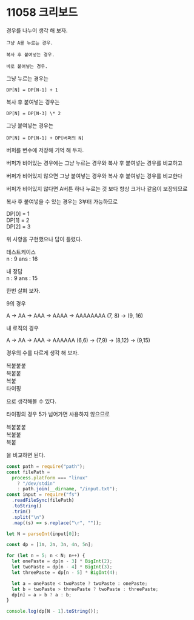 # 11058 크리보드

경우를 나누어 생각 해 보자.

```
그냥 A를 누르는 경우.

복사 후 붙여넣는 경우.

바로 붙여넣는 경우.
```

그냥 누르는 경우는

```
DP[N] = DP[N-1] + 1
```

복사 후 붙여넣는 경우는

```
DP[N] = DP[N-3] \* 2
```

그냥 붙여넣는 경우는

```
DP[N] = DP[N-1] + DP[버퍼의 N]
```

버퍼를 변수에 저장해 기억 해 두자.

버퍼가 비어있는 경우에는 그냥 누르는 경우와 복사 후 붙여넣는 경우를 비교하고

버퍼가 비어있지 않으면 그냥 붙여넣는 경우와 복사 후 붙여넣는 경우를 비교한다

버퍼가 비어있지 않다면 A버튼 하나 누르는 것 보다 항상 크거나 같음이 보장되므로

복사 후 붙여넣을 수 있는 경우는 3부터 가능하므로

DP[0] = 1  
DP[1] = 2  
DP[2] = 3

위 사항을 구현했으나 답이 틀렸다.

테스트케이스  
n : 9 ans : 16

내 정답  
n : 9 ans : 15

한번 살펴 보자.

9의 경우

A -> AA -> AAA -> AAAA -> AAAAAAAA (7, 8) -> (9, 16)

내 로직의 경우

A -> AA -> AAA -> AAAAAA (6,6) -> (7,9) -> (8,12) -> (9,15)

경우의 수를 다르게 생각 해 보자.

복붙붙붙  
복붙붙  
복붙  
타이핑

으로 생각해볼 수 있다.

타이핑의 경우 5가 넘어가면 사용하지 않으므로

복붙붙붙  
복붙붙  
복붙

을 비교하면 된다.

```javascript
const path = require("path");
const filePath =
  process.platform === "linux"
    ? "/dev/stdin"
    : path.join(__dirname, "/input.txt");
const input = require("fs")
  .readFileSync(filePath)
  .toString()
  .trim()
  .split("\n")
  .map((s) => s.replace("\r", ""));

let N = parseInt(input[0]);

const dp = [1n, 2n, 3n, 4n, 5n];

for (let n = 5; n < N; n++) {
  let onePaste = dp[n - 3] * BigInt(2);
  let twoPaste = dp[n - 4] * BigInt(3);
  let threePaste = dp[n - 5] * BigInt(4);

  let a = onePaste < twoPaste ? twoPaste : onePaste;
  let b = twoPaste > threePaste ? twoPaste : threePaste;
  dp[n] = a > b ? a : b;
}

console.log(dp[N - 1].toString());
```

